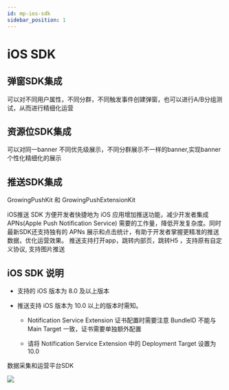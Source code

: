 ```yaml
---
id: mp-ios-sdk
sidebar_position: 1
---
```


# iOS SDK

## 弹窗SDK集成[](#dan-chuang-sdk-ji-cheng)

可以对不同用户属性，不同分群，不同触发事件创建弹窗，也可以进行A/B分组测试，从而进行精细化运营


## 资源位SDK集成[](#zi-yuan-wei-sdk-ji-cheng)

可以对同一banner 不同优先级展示，不同分群展示不一样的banner,实现banner个性化精细化的展示


## 推送SDK集成[](#tui-song-sdk-ji-cheng)

GrowingPushKit 和 GrowingPushExtensionKit

iOS推送 SDK 方便开发者快捷地为 iOS 应用增加推送功能，减少开发者集成 APNs(Apple Push Notification Service) 需要的工作量，降低开发复杂度。同时最新SDK还支持独有的 APNs 展示和点击统计，有助于开发者掌握更精准的推送数据，优化运营效果。 推送支持打开app，跳转内部页，跳转H5 ，支持原有自定义协议, 支持图片推送


## iOS SDK 说明[](#ios-sdk-shuo-ming)

* 支持的 iOS 版本为 8.0 及以上版本
    
* 推送支持 iOS 版本为 10.0 以上的版本时需知。
    
    * Notification Service Extension 证书配置时需要注意 BundleID 不能与 Main Target 一致，证书需要单独额外配置
        
    * 请将 Notification Service Extension 中的 Deployment Target 设置为 10.0

数据采集和运营平台SDK

![](https://3953104361-files.gitbook.io/~/files/v0/b/gitbook-legacy-files/o/assets%2F-M2qbZInaXgdm8kkNosp%2F-MCKWFmqIobKjBZoeCR7%2F-MCKWeFaGxaKUv5Pq9AU%2Fimage.png?alt=media&token=d9a8a91c-f963-4490-ad3c-9b874b810e28)
